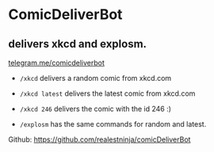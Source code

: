 # ComicDeliverBot
## delivers xkcd and explosm. 

[telegram.me/comicdeliverbot](https://telegram.me/comicdeliverbot)
 
* ```/xkcd``` delivers a random comic from xkcd.com

* ```/xkcd latest``` delivers the latest comic from xkcd.com

* ```/xkcd 246``` delivers the comic with the id 246 :)

* ```/explosm``` has the same commands for random and latest.


Github: https://github.com/realestninja/comicDeliverBot

